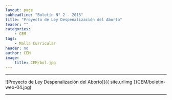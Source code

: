 ```yaml
---
layout: page
subheadline: "Boletín N° 2 - 2015"
title: "Proyecto de Ley Despenalización del Aborto"
teaser: ""
categories:
    - CEM
tags:
    - Malla Curricular
header: no
author: CEM
image:
    title: CEM/bol.jpg
---
```


-------------------

![Proyecto de Ley Despenalización del Aborto]({{ site.urlimg }}CEM/boletin-web-04.jpg)

-------------